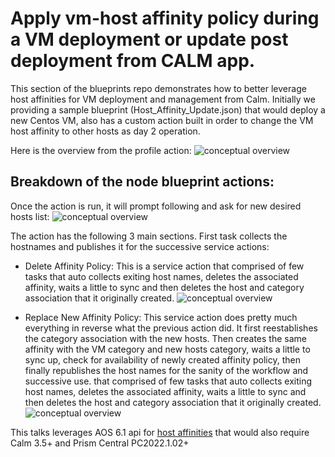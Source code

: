 # Apply vm-host affinity policy during a VM deployment or update post deployment from CALM app.

This section of the blueprints repo demonstrates how to better leverage host affinities for VM deployment and management from Calm. Initially we providing a sample blueprint (Host_Affinity_Update.json) that would deploy a new Centos 
VM, also has a custom action built in order to change the VM host affinity to other hosts as day 2 operation.

Here is the overview from the profile action:
![conceptual overview](/host-affinity/calm-blueprints/blob/change-vm-host-affinity-action.png?raw=true)

## Breakdown of the node blueprint actions:

 Once the action is run, it will prompt following and ask for new desired hosts list:
 ![conceptual overview](/host-affinity/calm-blueprints/blob/change-ation-prompt.png?raw=true)

 The action has the following 3 main sections. First task collects the hostnames and publishes it for the successive service actions:

  - Delete Affinity Policy: This is a service action that comprised of few tasks that auto collects exiting host names, deletes the associated affinity, waits a little to sync and then deletes the host and category association that it originally created.
![conceptual overview](/host-affinity/calm-blueprints/blob/delete-existing-affinity?raw=true)

  - Replace New Affinity Policy: This service action does pretty much everything in reverse what the previous action did. It first reestablishes the category association with the new hosts. Then creates the same affinity with the VM category and new hosts category, waits a little to sync up, check for availability of newly created affinity policy, then finally republishes the host names for the sanity of the workflow and successive use. that comprised of few tasks that auto collects exiting host names, deletes the associated affinity, waits a little to sync and then deletes the host and category association that it originally created.
![conceptual overview](/host-affinity/calm-blueprints/blob/set-new-affinity?raw=true)

 This talks leverages AOS 6.1 api for [host affinities](https://portal.nutanix.com/page/documents/details?targetId=AHV-Admin-Guide-v6_1:ahv-affinity-policies.html) that would also require Calm 3.5+ and Prism Central PC2022.1.02+
